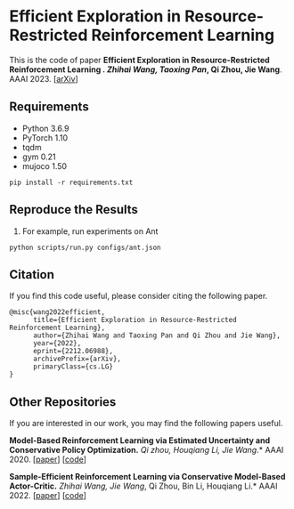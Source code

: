 # Efficient Exploration in Resource-Restricted Reinforcement Learning

This is the code of paper 
**Efficient Exploration in Resource-Restricted Reinforcement Learning
**. 
Zhihai Wang*, Taoxing Pan*, Qi Zhou, Jie Wang**. AAAI 2023. [[arXiv](https://arxiv.org/abs/2212.06988)]

## Requirements
- Python 3.6.9
- PyTorch 1.10
- tqdm
- gym 0.21
- mujoco 1.50
```
pip install -r requirements.txt
```

## Reproduce the Results
1. For example, run experiments on Ant 
```
python scripts/run.py configs/ant.json
```

## Citation
If you find this code useful, please consider citing the following paper.
```
@misc{wang2022efficient,
      title={Efficient Exploration in Resource-Restricted Reinforcement Learning}, 
      author={Zhihai Wang and Taoxing Pan and Qi Zhou and Jie Wang},
      year={2022},
      eprint={2212.06988},
      archivePrefix={arXiv},
      primaryClass={cs.LG}
}
```

## Other Repositories
If you are interested in our work, you may find the following papers useful.

**Model-Based Reinforcement Learning via Estimated Uncertainty and Conservative Policy Optimization.**
*Qi zhou, Houqiang Li, Jie Wang*.* AAAI 2020. [[paper](https://arxiv.org/abs/1911.12574)] [[code](https://github.com/MIRALab-USTC/RL-POMBU)]

**Sample-Efficient Reinforcement Learning via Conservative Model-Based Actor-Critic.**
*Zhihai Wang, Jie Wang*, Qi Zhou, Bin Li, Houqiang Li.* AAAI 2022. [[paper](https://arxiv.org/abs/2112.10504)] [[code](https://github.com/MIRALab-USTC/RL-CMBAC)]
